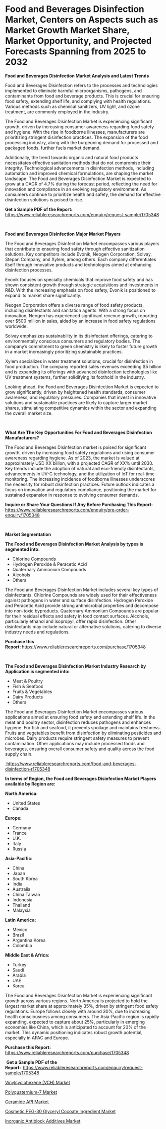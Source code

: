 <p><h1>Food and Beverages Disinfection Market, Centers on Aspects such as Market Growth Market Share, Market Opportunity, and Projected Forecasts Spanning from 2025 to 2032</h1></p><p><strong>Food and Beverages Disinfection Market Analysis and Latest Trends</strong></p>
<p><p>Food and Beverages Disinfection refers to the processes and technologies implemented to eliminate harmful microorganisms, pathogens, and contaminants from food and beverage products. This is crucial for ensuring food safety, extending shelf life, and complying with health regulations. Various methods such as chemical sanitizers, UV light, and ozone treatment, are commonly employed in the industry.</p><p>The Food and Beverages Disinfection Market is experiencing significant growth, driven by increasing consumer awareness regarding food safety and hygiene. With the rise in foodborne illnesses, manufacturers are prioritizing stringent disinfection practices. The expansion of the food processing industry, along with the burgeoning demand for processed and packaged foods, further fuels market demand.</p><p>Additionally, the trend towards organic and natural food products necessitates effective sanitation methods that do not compromise their integrity. Technological advancements in disinfection methods, including automation and improved chemical formulations, are shaping the market landscape. The Food and Beverages Disinfection Market is expected to grow at a CAGR of 4.7% during the forecast period, reflecting the need for innovation and compliance in an evolving regulatory environment. As consumers continue to prioritize health and safety, the demand for effective disinfection solutions is poised to rise.</p></p>
<p><strong>Get a Sample PDF of the Report:&nbsp;</strong> <a href="https://www.reliableresearchreports.com/enquiry/request-sample/1705348?utm_campaign=36&utm_medium=2&utm_source=Github&utm_content=ia&utm_term=09012025&utm_id=food-and-beverages-disinfection">https://www.reliableresearchreports.com/enquiry/request-sample/1705348</a></p>
<p>&nbsp;</p>
<p><strong>Food and Beverages Disinfection Major Market Players</strong></p>
<p><p>The Food and Beverages Disinfection Market encompasses various players that contribute to ensuring food safety through effective sanitization solutions. Key competitors include Evonik, Neogen Corporation, Solvay, Stepan Company, and Xylem, among others. Each company differentiates itself through innovative products and technologies aimed at enhancing disinfection processes.</p><p>Evonik focuses on specialty chemicals that improve food safety and has shown consistent growth through strategic acquisitions and investments in R&D. With the increasing emphasis on food safety, Evonik is positioned to expand its market share significantly.</p><p>Neogen Corporation offers a diverse range of food safety products, including disinfectants and sanitation agents. With a strong focus on innovation, Neogen has experienced significant revenue growth, reporting over $500 million in sales, aided by an increase in food safety regulations worldwide.</p><p>Solvay emphasizes sustainability in its disinfectant offerings, catering to environmentally conscious consumers and regulatory bodies. The company’s commitment to green chemistry is likely to foster future growth in a market increasingly prioritizing sustainable practices.</p><p>Xylem specializes in water treatment solutions, crucial for disinfection in food production. The company reported sales revenues exceeding $5 billion and is expanding its offerings with advanced disinfection technologies like UV treatment systems, further solidifying its foothold in the industry.</p><p>Looking ahead, the Food and Beverages Disinfection Market is expected to grow significantly, driven by heightened health standards, consumer awareness, and regulatory pressures. Companies that invest in innovative solutions and sustainable practices are likely to capture larger market shares, stimulating competitive dynamics within the sector and expanding the overall market size.</p></p>
<p>&nbsp;</p>
<p><strong>What Are The Key Opportunities For Food and Beverages Disinfection Manufacturers?</strong></p>
<p><p>The Food and Beverages Disinfection market is poised for significant growth, driven by increasing food safety regulations and rising consumer awareness regarding hygiene. As of 2023, the market is valued at approximately USD XX billion, with a projected CAGR of XX% until 2030. Key trends include the adoption of natural and eco-friendly disinfectants, advancements in UV-C technology, and the utilization of IoT for real-time monitoring. The increasing incidence of foodborne illnesses underscores the necessity for robust disinfection practices. Future outlook indicates a focus on innovation and regulatory compliance, positioning the market for sustained expansion in response to evolving consumer demands.</p></p>
<p><strong>Inquire or Share Your Questions If Any Before Purchasing This Report:</strong> <a href="https://www.reliableresearchreports.com/enquiry/pre-order-enquiry/1705348?utm_campaign=36&utm_medium=2&utm_source=Github&utm_content=ia&utm_term=09012025&utm_id=food-and-beverages-disinfection">https://www.reliableresearchreports.com/enquiry/pre-order-enquiry/1705348</a></p>
<p>&nbsp;</p>
<p><strong>Market Segmentation</strong></p>
<p><strong>The Food and Beverages Disinfection Market Analysis by types is segmented into:</strong></p>
<p><ul><li>Chlorine Compounds</li><li>Hydrogen Peroxide & Peracetic Acid</li><li>Quaternary Ammonium Compounds</li><li>Alcohols</li><li>Others</li></ul></p>
<p><p>The Food and Beverages Disinfection Market includes several key types of disinfectants. Chlorine Compounds are widely used for their effectiveness against pathogens in water and surface disinfection. Hydrogen Peroxide and Peracetic Acid provide strong antimicrobial properties and decompose into non-toxic byproducts. Quaternary Ammonium Compounds are popular for their residual effects and safety in food contact surfaces. Alcohols, particularly ethanol and isopropyl, offer rapid disinfection. Other disinfectants may include natural or alternative solutions, catering to diverse industry needs and regulations.</p></p>
<p><strong>Purchase this Report:&nbsp;</strong><a href="https://www.reliableresearchreports.com/purchase/1705348?utm_campaign=36&utm_medium=2&utm_source=Github&utm_content=ia&utm_term=09012025&utm_id=food-and-beverages-disinfection">https://www.reliableresearchreports.com/purchase/1705348</a></p>
<p>&nbsp;</p>
<p><strong>The Food and Beverages Disinfection Market Industry Research by Application is segmented into:</strong></p>
<p><ul><li>Meat & Poultry</li><li>Fish & Seafood</li><li>Fruits & Vegetables</li><li>Dairy Products</li><li>Others</li></ul></p>
<p><p>The Food and Beverages Disinfection Market encompasses various applications aimed at ensuring food safety and extending shelf life. In the meat and poultry sector, disinfection reduces pathogens and enhances hygiene. For fish and seafood, it prevents spoilage and maintains freshness. Fruits and vegetables benefit from disinfection by eliminating pesticides and microbes. Dairy products require stringent safety measures to prevent contamination. Other applications may include processed foods and beverages, ensuring overall consumer safety and quality across the food supply chain.</p></p>
<p><a href="https://www.reliableresearchreports.com/food-and-beverages-disinfection-r1705348?utm_campaign=36&utm_medium=2&utm_source=Github&utm_content=ia&utm_term=09012025&utm_id=food-and-beverages-disinfection">&nbsp;https://www.reliableresearchreports.com/food-and-beverages-disinfection-r1705348</a></p>
<p><strong>In terms of Region, the Food and Beverages Disinfection Market Players available by Region are:</strong></p>
<p>
    <p> <strong> North America: </strong>
        <ul>
            <li>United States</li>
            <li>Canada</li>
        </ul>
        </p> 
    <p> <strong> Europe: </strong>
        <ul>
            <li>Germany</li>
            <li>France</li>
            <li>U.K.</li>
            <li>Italy</li>
            <li>Russia</li>
        </ul>
        </p> 
    <p> <strong> Asia-Pacific: </strong>
        <ul>
            <li>China</li>
            <li>Japan</li>
            <li>South Korea</li>
            <li>India</li>
            <li>Australia</li>
            <li>China Taiwan</li>
            <li>Indonesia</li>
            <li>Thailand</li>
            <li>Malaysia</li>
        </ul>
        </p> 
    <p> <strong> Latin America: </strong>
        <ul>
            <li>Mexico</li>
            <li>Brazil</li>
            <li>Argentina Korea</li>
            <li>Colombia</li>
        </ul>
        </p> 
    <p> <strong> Middle East & Africa: </strong>
        <ul>
            <li>Turkey</li>
            <li>Saudi</li>
            <li>Arabia</li>
            <li>UAE</li>
            <li>Korea</li>
        </ul>
    </p>
    </p>
<p><p>The Food and Beverages Disinfection Market is experiencing significant growth across various regions. North America is projected to hold the largest market share at approximately 35%, driven by stringent food safety regulations. Europe follows closely with around 30%, due to increasing health consciousness among consumers. The Asia-Pacific region is rapidly expanding, expected to capture about 25%, particularly in emerging economies like China, which is anticipated to account for 20% of the market. This dynamic positioning indicates robust growth potential, especially in APAC and Europe.</p></p>
<p><strong>Purchase this Report: </strong><a href="https://www.reliableresearchreports.com/purchase/1705348?utm_campaign=36&utm_medium=2&utm_source=Github&utm_content=ia&utm_term=09012025&utm_id=food-and-beverages-disinfection">https://www.reliableresearchreports.com/purchase/1705348</a></p>
<p>&nbsp;<strong>Get a Sample PDF of the Report:&nbsp;&nbsp;</strong><a href="https://www.reliableresearchreports.com/enquiry/request-sample/1705348?utm_campaign=36&utm_medium=2&utm_source=Github&utm_content=ia&utm_term=09012025&utm_id=food-and-beverages-disinfection">https://www.reliableresearchreports.com/enquiry/request-sample/1705348</a></p>
<p><strong></strong></p>
<p><p><a href="https://github.com/SanjidaKhan901/Market-Research-Report-List-1/blob/main/vinylcyclohexene-vch-market.md?utm_campaign=36&utm_medium=2&utm_source=Github&utm_content=ia&utm_term=09012025&utm_id=food-and-beverages-disinfection">Vinylcyclohexene (VCH) Market</a></p><p><a href="https://github.com/tamvrosiya/Market-Research-Report-List-6/blob/main/polyquaternium-7-market.md?utm_campaign=36&utm_medium=2&utm_source=Github&utm_content=ia&utm_term=09012025&utm_id=food-and-beverages-disinfection">Polyquaternium-7 Market</a></p><p><a href="https://github.com/AngelaWalsh696/Market-Research-Report-List-1/blob/main/ceramide-api-market.md?utm_campaign=36&utm_medium=2&utm_source=Github&utm_content=ia&utm_term=09012025&utm_id=food-and-beverages-disinfection">Ceramide API Market</a></p><p><a href="https://github.com/dierdrecrichton210/Market-Research-Report-List-1/blob/main/cosmetic-peg-30-glyceryl-cocoate-ingredient-market.md?utm_campaign=36&utm_medium=2&utm_source=Github&utm_content=ia&utm_term=09012025&utm_id=food-and-beverages-disinfection">Cosmetic PEG-30 Glyceryl Cocoate Ingredient Market</a></p><p><a href="https://github.com/cheryjhonson/Market-Research-Report-List-1/blob/main/inorganic-antiblock-additives-market.md?utm_campaign=36&utm_medium=2&utm_source=Github&utm_content=ia&utm_term=09012025&utm_id=food-and-beverages-disinfection">Inorganic Antiblock Additives Market</a></p></p>